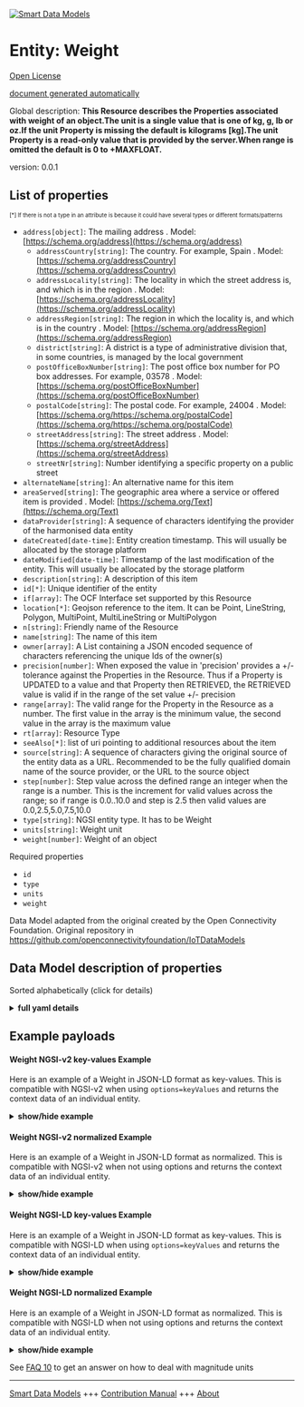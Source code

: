 <!-- 10-Header -->    
[![Smart Data Models](https://smartdatamodels.org/wp-content/uploads/2022/01/SmartDataModels_logo.png "Logo")](https://smartdatamodels.org)    
Entity: Weight    
==============<!-- /10-Header -->    
<!-- 15-License -->    
[Open License](https://github.com/smart-data-models//dataModel.OCF/blob/master/Weight/LICENSE.md)    
[document generated automatically](https://docs.google.com/presentation/d/e/2PACX-1vTs-Ng5dIAwkg91oTTUdt8ua7woBXhPnwavZ0FxgR8BsAI_Ek3C5q97Nd94HS8KhP-r_quD4H0fgyt3/pub?start=false&loop=false&delayms=3000#slide=id.gb715ace035_0_60)    
<!-- /15-License -->    
<!-- 20-Description -->    
Global description: **This Resource describes the Properties associated with weight of an object.The unit is a single value that is one of kg, g, lb or oz.If the unit Property is missing the default is kilograms [kg].The unit Property is a read-only value that is provided by the server.When range is omitted the default is 0 to +MAXFLOAT.**    
version: 0.0.1    
<!-- /20-Description -->    
<!-- 30-PropertiesList -->    
## List of properties    
<sup><sub>[*] If there is not a type in an attribute is because it could have several types or different formats/patterns</sub></sup>    
- `address[object]`: The mailing address  . Model: [https://schema.org/address](https://schema.org/address)	- `addressCountry[string]`: The country. For example, Spain  . Model: [https://schema.org/addressCountry](https://schema.org/addressCountry)    
	- `addressLocality[string]`: The locality in which the street address is, and which is in the region  . Model: [https://schema.org/addressLocality](https://schema.org/addressLocality)    
	- `addressRegion[string]`: The region in which the locality is, and which is in the country  . Model: [https://schema.org/addressRegion](https://schema.org/addressRegion)    
	- `district[string]`: A district is a type of administrative division that, in some countries, is managed by the local government      
	- `postOfficeBoxNumber[string]`: The post office box number for PO box addresses. For example, 03578  . Model: [https://schema.org/postOfficeBoxNumber](https://schema.org/postOfficeBoxNumber)    
	- `postalCode[string]`: The postal code. For example, 24004  . Model: [https://schema.org/https://schema.org/postalCode](https://schema.org/https://schema.org/postalCode)    
	- `streetAddress[string]`: The street address  . Model: [https://schema.org/streetAddress](https://schema.org/streetAddress)    
	- `streetNr[string]`: Number identifying a specific property on a public street      
- `alternateName[string]`: An alternative name for this item  - `areaServed[string]`: The geographic area where a service or offered item is provided  . Model: [https://schema.org/Text](https://schema.org/Text)- `dataProvider[string]`: A sequence of characters identifying the provider of the harmonised data entity  - `dateCreated[date-time]`: Entity creation timestamp. This will usually be allocated by the storage platform  - `dateModified[date-time]`: Timestamp of the last modification of the entity. This will usually be allocated by the storage platform  - `description[string]`: A description of this item  - `id[*]`: Unique identifier of the entity  - `if[array]`: The OCF Interface set supported by this Resource  - `location[*]`: Geojson reference to the item. It can be Point, LineString, Polygon, MultiPoint, MultiLineString or MultiPolygon  - `n[string]`: Friendly name of the Resource  - `name[string]`: The name of this item  - `owner[array]`: A List containing a JSON encoded sequence of characters referencing the unique Ids of the owner(s)  - `precision[number]`: When exposed the value in 'precision' provides a +/- tolerance against the Properties in the Resource. Thus if a Property is UPDATED to a value and that Property then RETRIEVED, the RETRIEVED value is valid if in the range of the set value +/- precision  - `range[array]`: The valid range for the Property in the Resource as a number. The first value in the array is the minimum value, the second value in the array is the maximum value  - `rt[array]`: Resource Type  - `seeAlso[*]`: list of uri pointing to additional resources about the item  - `source[string]`: A sequence of characters giving the original source of the entity data as a URL. Recommended to be the fully qualified domain name of the source provider, or the URL to the source object  - `step[number]`: Step value across the defined range an integer when the range is a number.  This is the increment for valid values across the range; so if range is 0.0..10.0 and step is 2.5 then valid values are 0.0,2.5,5.0,7.5,10.0  - `type[string]`: NGSI entity type. It has to be Weight  - `units[string]`: Weight unit  - `weight[number]`: Weight of an object  <!-- /30-PropertiesList -->    
<!-- 35-RequiredProperties -->    
Required properties    
- `id`  - `type`  - `units`  - `weight`  <!-- /35-RequiredProperties -->    
<!-- 40-RequiredProperties -->    
Data Model adapted from the original created by the Open Connectivity Foundation. Original repository in https://github.com/openconnectivityfoundation/IoTDataModels    
<!-- /40-RequiredProperties -->    
<!-- 50-DataModelHeader -->    
## Data Model description of properties    
Sorted alphabetically (click for details)    
<!-- /50-DataModelHeader -->    
<!-- 60-ModelYaml -->    
<details><summary><strong>full yaml details</strong></summary>      
```yaml    
Weight:      
  description: 'This Resource describes the Properties associated with weight of an object.The unit is a single value that is one of kg, g, lb or oz.If the unit Property is missing the default is kilograms [kg].The unit Property is a read-only value that is provided by the server.When range is omitted the default is 0 to +MAXFLOAT.'      
  properties:      
    address:      
      description: The mailing address      
      properties:      
        addressCountry:      
          description: 'The country. For example, Spain'      
          type: string      
          x-ngsi:      
            model: https://schema.org/addressCountry      
            type: Property      
        addressLocality:      
          description: 'The locality in which the street address is, and which is in the region'      
          type: string      
          x-ngsi:      
            model: https://schema.org/addressLocality      
            type: Property      
        addressRegion:      
          description: 'The region in which the locality is, and which is in the country'      
          type: string      
          x-ngsi:      
            model: https://schema.org/addressRegion      
            type: Property      
        district:      
          description: 'A district is a type of administrative division that, in some countries, is managed by the local government'      
          type: string      
          x-ngsi:      
            type: Property      
        postOfficeBoxNumber:      
          description: 'The post office box number for PO box addresses. For example, 03578'      
          type: string      
          x-ngsi:      
            model: https://schema.org/postOfficeBoxNumber      
            type: Property      
        postalCode:      
          description: 'The postal code. For example, 24004'      
          type: string      
          x-ngsi:      
            model: https://schema.org/https://schema.org/postalCode      
            type: Property      
        streetAddress:      
          description: The street address      
          type: string      
          x-ngsi:      
            model: https://schema.org/streetAddress      
            type: Property      
        streetNr:      
          description: Number identifying a specific property on a public street      
          type: string      
          x-ngsi:      
            type: Property      
      type: object      
      x-ngsi:      
        model: https://schema.org/address      
        type: Property      
    alternateName:      
      description: An alternative name for this item      
      type: string      
      x-ngsi:      
        type: Property      
    areaServed:      
      description: The geographic area where a service or offered item is provided      
      type: string      
      x-ngsi:      
        model: https://schema.org/Text      
        type: Property      
    dataProvider:      
      description: A sequence of characters identifying the provider of the harmonised data entity      
      type: string      
      x-ngsi:      
        type: Property      
    dateCreated:      
      description: Entity creation timestamp. This will usually be allocated by the storage platform      
      format: date-time      
      type: string      
      x-ngsi:      
        type: Property      
    dateModified:      
      description: Timestamp of the last modification of the entity. This will usually be allocated by the storage platform      
      format: date-time      
      type: string      
      x-ngsi:      
        type: Property      
    description:      
      description: A description of this item      
      type: string      
      x-ngsi:      
        type: Property      
    id:      
      anyOf:      
        - description: Identifier format of any NGSI entity      
          maxLength: 256      
          minLength: 1      
          pattern: ^[\w\-\.\{\}\$\+\*\[\]`|~^@!,:\\]+$      
          type: string      
          x-ngsi:      
            type: Property      
        - description: Identifier format of any NGSI entity      
          format: uri      
          type: string      
          x-ngsi:      
            type: Property      
      description: Unique identifier of the entity      
      x-ngsi:      
        type: Property      
    if:      
      description: The OCF Interface set supported by this Resource      
      items:      
        enum:      
          - oic.if.s      
          - oic.if.a      
          - oic.if.baseline      
        maxLength: 64      
        type: string      
      minItems: 1      
      readOnly: true      
      type: array      
      uniqueItems: true      
      x-ngsi:      
        type: Property      
    location:      
      description: 'Geojson reference to the item. It can be Point, LineString, Polygon, MultiPoint, MultiLineString or MultiPolygon'      
      oneOf:      
        - description: Geojson reference to the item. Point      
          properties:      
            bbox:      
              items:      
                type: number      
              minItems: 4      
              type: array      
            coordinates:      
              items:      
                type: number      
              minItems: 2      
              type: array      
            type:      
              enum:      
                - Point      
              type: string      
          required:      
            - type      
            - coordinates      
          title: GeoJSON Point      
          type: object      
          x-ngsi:      
            type: GeoProperty      
        - description: Geojson reference to the item. LineString      
          properties:      
            bbox:      
              items:      
                type: number      
              minItems: 4      
              type: array      
            coordinates:      
              items:      
                items:      
                  type: number      
                minItems: 2      
                type: array      
              minItems: 2      
              type: array      
            type:      
              enum:      
                - LineString      
              type: string      
          required:      
            - type      
            - coordinates      
          title: GeoJSON LineString      
          type: object      
          x-ngsi:      
            type: GeoProperty      
        - description: Geojson reference to the item. Polygon      
          properties:      
            bbox:      
              items:      
                type: number      
              minItems: 4      
              type: array      
            coordinates:      
              items:      
                items:      
                  items:      
                    type: number      
                  minItems: 2      
                  type: array      
                minItems: 4      
                type: array      
              type: array      
            type:      
              enum:      
                - Polygon      
              type: string      
          required:      
            - type      
            - coordinates      
          title: GeoJSON Polygon      
          type: object      
          x-ngsi:      
            type: GeoProperty      
        - description: Geojson reference to the item. MultiPoint      
          properties:      
            bbox:      
              items:      
                type: number      
              minItems: 4      
              type: array      
            coordinates:      
              items:      
                items:      
                  type: number      
                minItems: 2      
                type: array      
              type: array      
            type:      
              enum:      
                - MultiPoint      
              type: string      
          required:      
            - type      
            - coordinates      
          title: GeoJSON MultiPoint      
          type: object      
          x-ngsi:      
            type: GeoProperty      
        - description: Geojson reference to the item. MultiLineString      
          properties:      
            bbox:      
              items:      
                type: number      
              minItems: 4      
              type: array      
            coordinates:      
              items:      
                items:      
                  items:      
                    type: number      
                  minItems: 2      
                  type: array      
                minItems: 2      
                type: array      
              type: array      
            type:      
              enum:      
                - MultiLineString      
              type: string      
          required:      
            - type      
            - coordinates      
          title: GeoJSON MultiLineString      
          type: object      
          x-ngsi:      
            type: GeoProperty      
        - description: Geojson reference to the item. MultiLineString      
          properties:      
            bbox:      
              items:      
                type: number      
              minItems: 4      
              type: array      
            coordinates:      
              items:      
                items:      
                  items:      
                    items:      
                      type: number      
                    minItems: 2      
                    type: array      
                  minItems: 4      
                  type: array      
                type: array      
              type: array      
            type:      
              enum:      
                - MultiPolygon      
              type: string      
          required:      
            - type      
            - coordinates      
          title: GeoJSON MultiPolygon      
          type: object      
          x-ngsi:      
            type: GeoProperty      
      x-ngsi:      
        type: GeoProperty      
    n:      
      description: Friendly name of the Resource      
      maxLength: 64      
      readOnly: true      
      type: string      
      x-ngsi:      
        type: Property      
    name:      
      description: The name of this item      
      type: string      
      x-ngsi:      
        type: Property      
    owner:      
      description: A List containing a JSON encoded sequence of characters referencing the unique Ids of the owner(s)      
      items:      
        anyOf:      
          - description: Identifier format of any NGSI entity      
            maxLength: 256      
            minLength: 1      
            pattern: ^[\w\-\.\{\}\$\+\*\[\]`|~^@!,:\\]+$      
            type: string      
            x-ngsi:      
              type: Property      
          - description: Identifier format of any NGSI entity      
            format: uri      
            type: string      
            x-ngsi:      
              type: Property      
        description: Unique identifier of the entity      
        x-ngsi:      
          type: Property      
      type: array      
      x-ngsi:      
        type: Property      
    precision:      
      description: 'When exposed the value in ''precision'' provides a +/- tolerance against the Properties in the Resource. Thus if a Property is UPDATED to a value and that Property then RETRIEVED, the RETRIEVED value is valid if in the range of the set value +/- precision'      
      readOnly: true      
      type: number      
      x-ngsi:      
        type: Property      
    range:      
      description: 'The valid range for the Property in the Resource as a number. The first value in the array is the minimum value, the second value in the array is the maximum value'      
      items:      
        type: number      
      maxItems: 2      
      minItems: 2      
      readOnly: true      
      type: array      
      x-ngsi:      
        type: Property      
    rt:      
      description: Resource Type      
      items:      
        enum:      
          - oic.r.weight      
        maxLength: 64      
        type: string      
      minItems: 1      
      readOnly: true      
      type: array      
      uniqueItems: true      
      x-ngsi:      
        type: Property      
    seeAlso:      
      description: list of uri pointing to additional resources about the item      
      oneOf:      
        - items:      
            format: uri      
            type: string      
          minItems: 1      
          type: array      
        - format: uri      
          type: string      
      x-ngsi:      
        type: Property      
    source:      
      description: 'A sequence of characters giving the original source of the entity data as a URL. Recommended to be the fully qualified domain name of the source provider, or the URL to the source object'      
      type: string      
      x-ngsi:      
        type: Property      
    step:      
      description: 'Step value across the defined range an integer when the range is a number.  This is the increment for valid values across the range; so if range is 0.0..10.0 and step is 2.5 then valid values are 0.0,2.5,5.0,7.5,10.0'      
      readOnly: true      
      type: number      
      x-ngsi:      
        type: Property      
    type:      
      description: NGSI entity type. It has to be Weight      
      enum:      
        - Weight      
      type: string      
      x-ngsi:      
        type: Property      
    units:      
      default: kg      
      description: Weight unit      
      enum:      
        - kg      
        - g      
        - lb      
        - oz      
      readOnly: true      
      type: string      
      x-ngsi:      
        type: Property      
    weight:      
      description: Weight of an object      
      minimum: 0.0      
      type: number      
      x-ngsi:      
        type: Property      
  required:      
    - weight      
    - units      
    - id      
    - type      
  type: object      
  x-derived-from: https://raw.githubusercontent.com/openconnectivityfoundation/IoTDataModels/master/WeightResURI.swagger.json      
  x-disclaimer: 'Redistribution and use in source and binary forms, with or without modification, are permitted  provided that the license conditions are met. Copyleft (c) 2022 Contributors to Smart Data Models Program'      
  x-license-url: https://github.com/smart-data-models/dataModel.OCF/blob/master/Weight/LICENSE.md      
  x-model-schema: https://smart-data-models.github.io/dataModel.OCF/Weight/schema.json      
  x-model-tags: OCF      
  x-version: 0.0.1      
```    
</details>      
<!-- /60-ModelYaml -->    
<!-- 70-MiddleNotes -->    
<!-- /70-MiddleNotes -->    
<!-- 80-Examples -->    
## Example payloads      
#### Weight NGSI-v2 key-values Example      
Here is an example of a Weight in JSON-LD format as key-values. This is compatible with NGSI-v2 when  using `options=keyValues` and returns the context data of an individual entity.    
<details><summary><strong>show/hide example</strong></summary>      
```json  
{  
  "id": "urn:ngsi-ld:Weight:id:PXJS:38939979",  
  "dateCreated": "1973-09-18T05:35:54Z",  
  "dateModified": "1970-09-12T11:25:12Z",  
  "source": "Street ask beat again health figure. Exactly president protect certainly situation avoid always.",  
  "name": "Compare top under. Policy significa",  
  "alternateName": "Place wonder whom seven. Thank future tonight notice firm",  
  "description": "Unit economy light might debate finally. Prove understand pass relate develop consumer perform. The instead smile behavior chance during produce.",  
  "dataProvider": "Crime window how defense. Beyond area central already usually as which. Successful night wife father rock economy media.",  
  "owner": [  
    "urn:ngsi-ld:Weight:items:CIDP:31330312",  
    "urn:ngsi-ld:Weight:items:KPDZ:31790939"  
  ],  
  "seeAlso": [  
    "urn:ngsi-ld:Weight:items:LOVM:09152413"  
  ],  
  "location": {  
    "type": "Point",  
    "coordinates": [  
      59.1616925,  
      4.378997  
    ]  
  },  
  "address": {  
    "streetAddress": "Before box would figure.",  
    "addressLocality": "Voice majority case it. These term field race million leader add. Return computer tell catch ready. Nearly recognize set affect.",  
    "addressRegion": "Event ok fish nearly run. Value deep their feel deep only. Word member camera language character.",  
    "addressCountry": "Enough minute every",  
    "postalCode": "Follow market light interest. Gas animal seem rest senior however gr",  
    "postOfficeBoxNumber": "Practice end yet stay she maybe. Land shake indeed different public issue.",  
    "streetNr": "Forward on dark movie both current fund unt",  
    "district": "East project would likely. Computer indeed truth American write even. Capital year military part."  
  },  
  "areaServed": "Development age computer happen let wall. Raise upon party. Democrat serious month env",  
  "rt": [  
    "oic.r.weight"  
  ],  
  "weight": 473.7,  
  "units": "lb",  
  "range": [  
    361.9,  
    412.9  
  ],  
  "step": 66.1,  
  "precision": 10.6,  
  "n": "Be I than enough opportunity at. Turn ge",  
  "if": [  
    "oic.if.s"  
  ],  
  "type": "Weight"  
}  
```  
</details>    
#### Weight NGSI-v2 normalized Example      
Here is an example of a Weight in JSON-LD format as normalized. This is compatible with NGSI-v2 when not using options and returns the context data of an individual entity.    
<details><summary><strong>show/hide example</strong></summary>      
```json  
{  
  "id": "urn:ngsi-ld:Weight:id:PXJS:38939979",  
  "dateCreated": {  
    "type": "DateTime",  
    "value": "1973-09-18T05:35:54Z"  
  },  
  "dateModified": {  
    "type": "DateTime",  
    "value": "1970-09-12T11:25:12Z"  
  },  
  "source": {  
    "type": "Text",  
    "value": "Street ask beat again health figure. Exactly president protect certainly situation avoid always."  
  },  
  "name": {  
    "type": "Text",  
    "value": "Compare top under. Policy significa"  
  },  
  "alternateName": {  
    "type": "Text",  
    "value": "Place wonder whom seven. Thank future tonight notice firm"  
  },  
  "description": {  
    "type": "Text",  
    "value": "Unit economy light might debate finally. Prove understand pass relate develop consumer perform. The instead smile behavior chance during produce."  
  },  
  "dataProvider": {  
    "type": "Text",  
    "value": "Crime window how defense. Beyond area central already usually as which. Successful night wife father rock economy media."  
  },  
  "owner": {  
    "type": "StructuredValue",  
    "value": [  
      "urn:ngsi-ld:Weight:items:CIDP:31330312",  
      "urn:ngsi-ld:Weight:items:KPDZ:31790939"  
    ]  
  },  
  "seeAlso": {  
    "type": "StructuredValue",  
    "value": [  
      "urn:ngsi-ld:Weight:items:LOVM:09152413"  
    ]  
  },  
  "location": {  
    "type": "geo:json",  
    "value": {  
      "type": "Point",  
      "coordinates": [  
        59.1616925,  
        4.378997  
      ]  
    }  
  },  
  "address": {  
    "type": "StructuredValue",  
    "value": {  
      "streetAddress": "Before box would figure.",  
      "addressLocality": "Voice majority case it. These term field race million leader add. Return computer tell catch ready. Nearly recognize set affect.",  
      "addressRegion": "Event ok fish nearly run. Value deep their feel deep only. Word member camera language character.",  
      "addressCountry": "Enough minute every",  
      "postalCode": "Follow market light interest. Gas animal seem rest senior however gr",  
      "postOfficeBoxNumber": "Practice end yet stay she maybe. Land shake indeed different public issue.",  
      "streetNr": "Forward on dark movie both current fund unt",  
      "district": "East project would likely. Computer indeed truth American write even. Capital year military part."  
    }  
  },  
  "areaServed": {  
    "type": "Text",  
    "value": "Development age computer happen let wall. Raise upon party. Democrat serious month env"  
  },  
  "rt": {  
    "type": "StructuredValue",  
    "value": [  
      "oic.r.weight"  
    ]  
  },  
  "weight": {  
    "type": "Number",  
    "value": 473.7  
  },  
  "units": {  
    "type": "Text",  
    "value": "lb"  
  },  
  "range": {  
    "type": "StructuredValue",  
    "value": [  
      361.9,  
      412.9  
    ]  
  },  
  "step": {  
    "type": "Number",  
    "value": 66.1  
  },  
  "precision": {  
    "type": "Number",  
    "value": 10.6  
  },  
  "n": {  
    "type": "Text",  
    "value": "Be I than enough opportunity at. Turn ge"  
  },  
  "if": {  
    "type": "StructuredValue",  
    "value": [  
      "oic.if.s"  
    ]  
  },  
  "type": "Weight"  
}  
```  
</details>    
#### Weight NGSI-LD key-values Example      
Here is an example of a Weight in JSON-LD format as key-values. This is compatible with NGSI-LD when  using `options=keyValues` and returns the context data of an individual entity.    
<details><summary><strong>show/hide example</strong></summary>      
```json  
{  
  "id": "urn:ngsi-ld:Weight:id:PXJS:38939979",  
  "dateCreated": "1973-09-18T05:35:54Z",  
  "dateModified": "1970-09-12T11:25:12Z",  
  "source": "Street ask beat again health figure. Exactly president protect certainly situation avoid always.",  
  "name": "Compare top under. Policy significa",  
  "alternateName": "Place wonder whom seven. Thank future tonight notice firm",  
  "description": "Unit economy light might debate finally. Prove understand pass relate develop consumer perform. The instead smile behavior chance during produce.",  
  "dataProvider": "Crime window how defense. Beyond area central already usually as which. Successful night wife father rock economy media.",  
  "owner": [  
    "urn:ngsi-ld:Weight:items:CIDP:31330312",  
    "urn:ngsi-ld:Weight:items:KPDZ:31790939"  
  ],  
  "seeAlso": [  
    "urn:ngsi-ld:Weight:items:LOVM:09152413"  
  ],  
  "location": {  
    "type": "Point",  
    "coordinates": [  
      59.1616925,  
      4.378997  
    ]  
  },  
  "address": {  
    "streetAddress": "Before box would figure.",  
    "addressLocality": "Voice majority case it. These term field race million leader add. Return computer tell catch ready. Nearly recognize set affect.",  
    "addressRegion": "Event ok fish nearly run. Value deep their feel deep only. Word member camera language character.",  
    "addressCountry": "Enough minute every",  
    "postalCode": "Follow market light interest. Gas animal seem rest senior however gr",  
    "postOfficeBoxNumber": "Practice end yet stay she maybe. Land shake indeed different public issue.",  
    "streetNr": "Forward on dark movie both current fund unt",  
    "district": "East project would likely. Computer indeed truth American write even. Capital year military part."  
  },  
  "areaServed": "Development age computer happen let wall. Raise upon party. Democrat serious month env",  
  "rt": [  
    "oic.r.weight"  
  ],  
  "weight": 473.7,  
  "units": "lb",  
  "range": [  
    361.9,  
    412.9  
  ],  
  "step": 66.1,  
  "precision": 10.6,  
  "n": "Be I than enough opportunity at. Turn ge",  
  "if": [  
    "oic.if.s"  
  ],  
  "type": "Weight",  
  "@context": [  
    "https://smartdatamodels.org/context.jsonld"  
  ]  
}  
```  
</details>    
#### Weight NGSI-LD normalized Example      
Here is an example of a Weight in JSON-LD format as normalized. This is compatible with NGSI-LD when not using options and returns the context data of an individual entity.    
<details><summary><strong>show/hide example</strong></summary>      
```json  
{  
    "id": "urn:ngsi-ld:Weight:id:PXJS:38939979",  
    "dateCreated": {  
        "type": "Property",  
        "value": {  
            "@type": "DateTime",  
            "@value": "1973-09-18T05:35:54Z"  
        }  
    },  
    "dateModified": {  
        "type": "Property",  
        "value": {  
            "@type": "DateTime",  
            "@value": "1970-09-12T11:25:12Z"  
        }  
    },  
    "source": {  
        "type": "Property",  
        "value": "Street ask beat again health figure. Exactly president protect certainly situation avoid always."  
    },  
    "name": {  
        "type": "Property",  
        "value": "Compare top under. Policy significa"  
    },  
    "alternateName": {  
        "type": "Property",  
        "value": "Place wonder whom seven. Thank future tonight notice firm"  
    },  
    "description": {  
        "type": "Property",  
        "value": "Unit economy light might debate finally. Prove understand pass relate develop consumer perform. The instead smile behavior chance during produce."  
    },  
    "dataProvider": {  
        "type": "Property",  
        "value": "Crime window how defense. Beyond area central already usually as which. Successful night wife father rock economy media."  
    },  
    "owner": {  
        "type": "Property",  
        "value": [  
            "urn:ngsi-ld:Weight:items:CIDP:31330312",  
            "urn:ngsi-ld:Weight:items:KPDZ:31790939"  
        ]  
    },  
    "seeAlso": {  
        "type": "Property",  
        "value": [  
            "urn:ngsi-ld:Weight:items:LOVM:09152413"  
        ]  
    },  
    "location": {  
        "type": "GeoProperty",  
        "value": {  
            "type": "Point",  
            "coordinates": [  
                59.1616925,  
                4.378997  
            ]  
        }  
    },  
    "address": {  
        "type": "Property",  
        "value": {  
            "streetAddress": "Before box would figure.",  
            "addressLocality": "Voice majority case it. These term field race million leader add. Return computer tell catch ready. Nearly recognize set affect.",  
            "addressRegion": "Event ok fish nearly run. Value deep their feel deep only. Word member camera language character.",  
            "addressCountry": "Enough minute every",  
            "postalCode": "Follow market light interest. Gas animal seem rest senior however gr",  
            "postOfficeBoxNumber": "Practice end yet stay she maybe. Land shake indeed different public issue.",  
            "streetNr": "Forward on dark movie both current fund unt",  
            "district": "East project would likely. Computer indeed truth American write even. Capital year military part."  
        }  
    },  
    "areaServed": {  
        "type": "Property",  
        "value": "Development age computer happen let wall. Raise upon party. Democrat serious month env"  
    },  
    "rt": {  
        "type": "Property",  
        "value": [  
            "oic.r.weight"  
        ]  
    },  
    "weight": {  
        "type": "Property",  
        "value": 473.7  
    },  
    "units": {  
        "type": "Property",  
        "value": "lb"  
    },  
    "range": {  
        "type": "Property",  
        "value": [  
            361.9,  
            412.9  
        ]  
    },  
    "step": {  
        "type": "Property",  
        "value": 66.1  
    },  
    "precision": {  
        "type": "Property",  
        "value": 10.6  
    },  
    "n": {  
        "type": "Property",  
        "value": "Be I than enough opportunity at. Turn ge"  
    },  
    "if": {  
        "type": "Property",  
        "value": [  
            "oic.if.s"  
        ]  
    },  
    "type": "Weight",  
    "@context": [  
        "https://smartdatamodels.org/context.jsonld"  
    ]  
}  
```  
</details><!-- /80-Examples -->    
<!-- 90-FooterNotes -->    
<!-- /90-FooterNotes -->    
<!-- 95-Units -->    
See [FAQ 10](https://smartdatamodels.org/index.php/faqs/) to get an answer on how to deal with magnitude units    
<!-- /95-Units -->    
<!-- 97-LastFooter -->    
---    
[Smart Data Models](https://smartdatamodels.org) +++ [Contribution Manual](https://bit.ly/contribution_manual) +++ [About](https://bit.ly/Introduction_SDM)<!-- /97-LastFooter -->    
